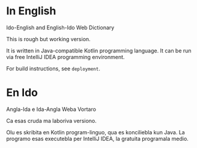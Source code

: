 # In English

Ido-English and English-Ido Web Dictionary

This is rough but working version.

It is written in Java-compatible Kotlin programming language. It can be run via free IntelliJ IDEA
programming environment.

For build instructions, see `deployment`.

# En Ido

Angla-Ida e Ida-Angla Weba Vortaro

Ca esas cruda ma laboriva versiono.

Olu es skribita en Kotlin program-linguo, qua es konciliebla kun Java. La programo esas executebla
per IntelliJ IDEA, la gratuita programala medio.
